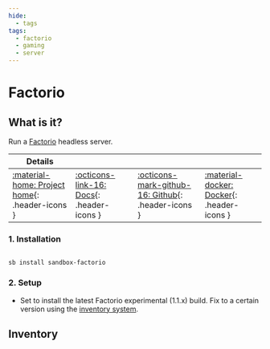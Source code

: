 ```yaml
---
hide:
  - tags
tags:
  - factorio
  - gaming
  - server
---
```


# Factorio

## What is it?

Run a [Factorio](https://www.factorio.com) headless server.

| Details     |             |             |             |
|-------------|-------------|-------------|-------------|
| [:material-home: Project home](https://www.factorio.com){: .header-icons } | [:octicons-link-16: Docs](https://wiki.factorio.com/Multiplayer){: .header-icons } | [:octicons-mark-github-16: Github](https://github.com/goofball222/factorio){: .header-icons } | [:material-docker: Docker](https://hub.docker.com/r/goofball222/factorio){: .header-icons }|

### 1. Installation

``` shell

sb install sandbox-factorio

```

### 2. Setup

- Set to install the latest Factorio experimental (1.1.x) build. Fix to a certain version using the [inventory system](../../saltbox/inventory/index.md).

## Inventory
<!-- BEGIN SALTBOX MANAGED VARIABLES SECTION -->
<!-- END SALTBOX MANAGED VARIABLES SECTION -->
